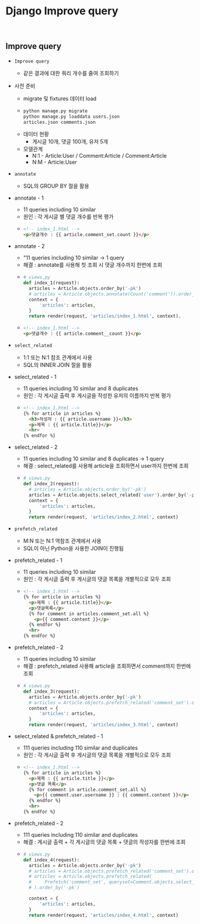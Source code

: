 # Django Improve query

<br>

## Improve query
- `Improve query`
  - 같은 결과에 대한 쿼리 개수를 줄여 조회하기

- 사전 준비
  - migrate 및 fixtures 데이터 load
  - ```python
    python manage.py migrate
    python manage.py loaddata users.json
    articles.json comments.json
    ```
  - 데이터 현황
    - 게시글 10개, 댓글 100개, 유저 5개
  - 모델관계
    - N:1 - Article:User / Comment:Article / Comment:Article
    - N:M - Article:User

- `annotate`
  - SQL의 GROUP BY 절을 활용

- annotate - 1
  - 11 queries including 10 similar
  - 원인 : 각 게시글 별 댓글 개수를 반복 평가
  - ```html
    <!-- index_1.html -->
    <p>댓글개수 : {{ article.comment_set.count }}</p>
    ```

- annotate - 2
  - "11 queries including 10 similar -> 1 query
  - 해결 : annotate를 사용해 첫 조회 시 댓글 개수까지 한번에 조회
  - ```python
    # views.py
    def index_1(request):
      articles = Article.objects.order_by('-pk')
      # articles = Article.objects.annotate(Count('comment')).order_by('-pk')
      context = {
          'articles': articles,
      }
      return render(request, 'articles/index_1.html', context).
    ```
  - ```html
    <!-- index_1.html -->
    <p>댓글개수 : {{ article.comment__count }}</p>
    ```

- `select_related`
  - 1:1 또는 N:1 참조 관계에서 사용
  - SQL의 INNER JOIN 절을 활용

- select_related - 1
  - 11 queries including 10 similar and 8 duplicates
  - 원인 : 각 게시글 출력 후 게시글을 작성한 유저의 이름까지 반복 평가
  - ```html
    <!-- index_1.html -->
    {% for article in articles %}
      <h3>작성자 : {{ article.username }}</h3>
      <p>제목 : {{ article.title}}</p>
      <hr>
    {% endfor %}
    ```
- select_related - 2
  - 11 queries including 10 similar and 8 duplicates -> 1 query
  - 해결 : select_related를 사용해 article을 조회하면서 user까지 한번에 조회
  - ```python
    # views.py
    def index_2(request):
      # articles = Article.objects.order_by('-pk')
      articles = Article.objects.select_related('user').order_by('-pk')
      context = {
          'articles': articles,
      }
      return render(request, 'articles/index_2.html', context)
    ```

- `prefetch_related`
  - M:N 또는 N:1 역참조 관계에서 사용
  - SQL이 아닌 Python을 사용한 JOIN이 진행됨

- prefetch_related - 1
  - 11 queries including 10 similar
  - 원인 : 각 게시글 출력 후 게시글의 댓글 목록을 개별적으로 모두 조회
  - ```html
    <!-- index_1.html -->
    {% for article in articles %}
      <p>제목 : {{ article.title}}</p>
      <p>댓글목록</p>
      {% for comment in articles.comment_set.all %}
        <p>{{ comment.content }}</p>
      {% endfor %}
      <hr>
    {% endfor %}
    ```

- prefetch_related - 2
  - 11 queries including 10 similar
  - 해결 : prefetch_related 사용해 article을 조회하면서 comment까지 한번에 조회
  - ```python
    # views.py
    def index_3(request):
      articles = Article.objects.order_by('-pk')
      # articles = Article.objects.prefetch_related('comment_set').order_by('-pk')
      context = {
          'articles': articles,
      }
      return render(request, 'articles/index_3.html', context)
    ```

- select_related & prefetch_related - 1
  - 111 queries including 110 similar and duplicates
  - 원인 : 각 게시글 출력 후 게시글의 댓글 목록을 개별적으로 모두 조회
  - ```html
    <!-- index_1.html -->
    {% for article in articles %}
      <p>제목 : {{ article.title }}</p>
      <p>댓글 목록</p>
      {% for comment in article.comment_set.all %}
        <p>{{ comment.user.username }} : {{ comment.content }}</p>
      {% endfor %}
      <hr>
    {% endfor %}
    ```

- prefetch_related - 2
  - 111 queries including 110 similar and duplicates
  - 해결 : 게시글 출력 + 각 게시글의 댓글 목록 + 댓글의 작성자를 한번에 조회
  - ```python
    # views.py
    def index_4(request):
      articles = Article.objects.order_by('-pk')
      # articles = Article.objects.prefetch_related('comment_set').order_by('-pk')
      # articles = Article.objects.prefetch_related(
      #     Prefetch('comment_set', queryset=Comment.objects.select_related('user'))
      # ).order_by('-pk')

      context = {
          'articles': articles,
      }
      return render(request, 'articles/index_4.html', context)
    ```